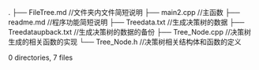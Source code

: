 .
├── FileTree.md //文件夹内文件简短说明
├── main2.cpp //主函数
├── readme.md //程序功能简短说明
├── Treedata.txt //生成决策树的数据
├── Treedataupback.txt //生成决策树的数据的备份
├── Tree_Node.cpp //决策树生成的相关函数的实现
└── Tree_Node.h //决策树相关结构体和函数的定义

0 directories, 7 files
